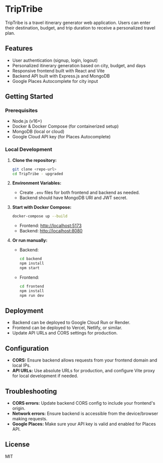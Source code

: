 # TripTribe

TripTribe is a travel itinerary generator web application. Users can enter their destination, budget, and trip duration to receive a personalized travel plan.

## Features

- User authentication (signup, login, logout)
- Personalized itinerary generation based on city, budget, and days
- Responsive frontend built with React and Vite
- Backend API built with Express.js and MongoDB
- Google Places Autocomplete for city input

## Getting Started

### Prerequisites

- Node.js (v16+)
- Docker & Docker Compose (for containerized setup)
- MongoDB (local or cloud)
- Google Cloud API key (for Places Autocomplete)

### Local Development

1. **Clone the repository:**
   ```bash
   git clone <repo-url>
   cd TripTribe - upgraded
   ```

2. **Environment Variables:**
   - Create `.env` files for both frontend and backend as needed.
   - Backend should have MongoDB URI and JWT secret.

3. **Start with Docker Compose:**
   ```bash
   docker-compose up --build
   ```
   - Frontend: [http://localhost:5173](http://localhost:5173)
   - Backend: [http://localhost:8080](http://localhost:8080)

4. **Or run manually:**
   - Backend:
     ```bash
     cd backend
     npm install
     npm start
     ```
   - Frontend:
     ```bash
     cd frontend
     npm install
     npm run dev
     ```

## Deployment

- Backend can be deployed to Google Cloud Run or Render.
- Frontend can be deployed to Vercel, Netlify, or similar.
- Update API URLs and CORS settings for production.

## Configuration

- **CORS:** Ensure backend allows requests from your frontend domain and local IPs.
- **API URLs:** Use absolute URLs for production, and configure Vite proxy for local development if needed.

## Troubleshooting

- **CORS errors:** Update backend CORS config to include your frontend's origin.
- **Network errors:** Ensure backend is accessible from the device/browser making requests.
- **Google Places:** Make sure your API key is valid and enabled for Places API.

## License

MIT

